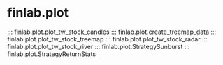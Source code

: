 # finlab.plot

::: finlab.plot.plot_tw_stock_candles
::: finlab.plot.create_treemap_data
::: finlab.plot.plot_tw_stock_treemap
::: finlab.plot.plot_tw_stock_radar
::: finlab.plot.plot_tw_stock_river
::: finlab.plot.StrategySunburst
::: finlab.plot.StrategyReturnStats